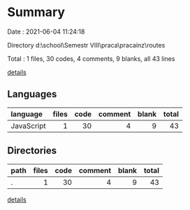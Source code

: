 # Summary

Date : 2021-06-04 11:24:18

Directory d:\school\Semestr VIII\praca\pracainz\routes

Total : 1 files,  30 codes, 4 comments, 9 blanks, all 43 lines

[details](details.md)

## Languages
| language | files | code | comment | blank | total |
| :--- | ---: | ---: | ---: | ---: | ---: |
| JavaScript | 1 | 30 | 4 | 9 | 43 |

## Directories
| path | files | code | comment | blank | total |
| :--- | ---: | ---: | ---: | ---: | ---: |
| . | 1 | 30 | 4 | 9 | 43 |

[details](details.md)